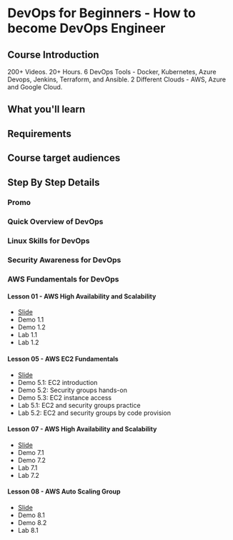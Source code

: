 # DevOps for Beginners - How to become DevOps Engineer
## Course Introduction
200+ Videos. 20+ Hours. 6 DevOps Tools - Docker, Kubernetes, Azure Devops, Jenkins, Terraform, and Ansible. 2 Different Clouds - AWS, Azure and Google Cloud. 


## What you'll learn
## Requirements
## Course target audiences
## Step By Step Details
### Promo
### Quick Overview of DevOps
### Linux Skills for DevOps
### Security Awareness for DevOps
### AWS Fundamentals for DevOps
#### Lesson 01 - AWS High Availability and Scalability
- [Slide](https://docs.google.com/presentation/d/1Cwr_2pfIFlgyJfLHiz7E2FL1gmx3p_pXxtSme_03_gk/edit?usp=sharing)
- Demo 1.1
- Demo 1.2
- Lab 1.1
- Lab 1.2
#### Lesson 05 - AWS EC2 Fundamentals
- [Slide](https://docs.google.com/presentation/d/16OiWGdQm4_xIySMf9CK3SAiiwHfpTGn1Ed6BzTOn5i4/edit?usp=sharing)
- Demo 5.1: EC2 introduction
- Demo 5.2: Security groups hands-on
- Demo 5.3: EC2 instance access
- Lab 5.1: EC2 and security groups practice
- Lab 5.2: EC2 and security groups by code provision
#### Lesson 07 - AWS High Availability and Scalability
- [Slide](https://docs.google.com/presentation/d/17RHLsl0ELOx5y_z0fpqZ6tEA2BwBstaGHniHwnc9_x4/edit?usp=sharing)
- Demo 7.1
- Demo 7.2
- Lab 7.1
- Lab 7.2
#### Lesson 08 - AWS Auto Scaling Group
- [Slide](https://docs.google.com/presentation/d/1umt-Wd6cKOxB7IkZRa9N1Tzt90y0oeGoq86LVYzHzJg/edit?usp=sharing)
- Demo 8.1
- Demo 8.2
- Lab 8.1



